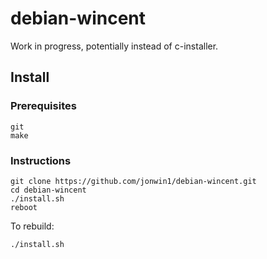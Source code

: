 # debian-wincent

Work in progress, potentially instead of c-installer.

## Install

### Prerequisites

    git
    make

### Instructions

    git clone https://github.com/jonwin1/debian-wincent.git
    cd debian-wincent
    ./install.sh
    reboot

To rebuild:

    ./install.sh
